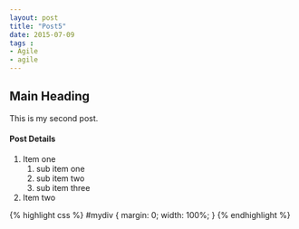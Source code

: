 ```yaml
---
layout: post
title: "Post5"
date: 2015-07-09
tags : 
- Agile
- agile
---
```


## Main Heading

This is my second post. 

#### Post Details

1. Item one
   1. sub item one
   2. sub item two
   3. sub item three
2. Item two

{% highlight css %}
#mydiv {
  margin: 0;
  width: 100%;
}
{% endhighlight %}
